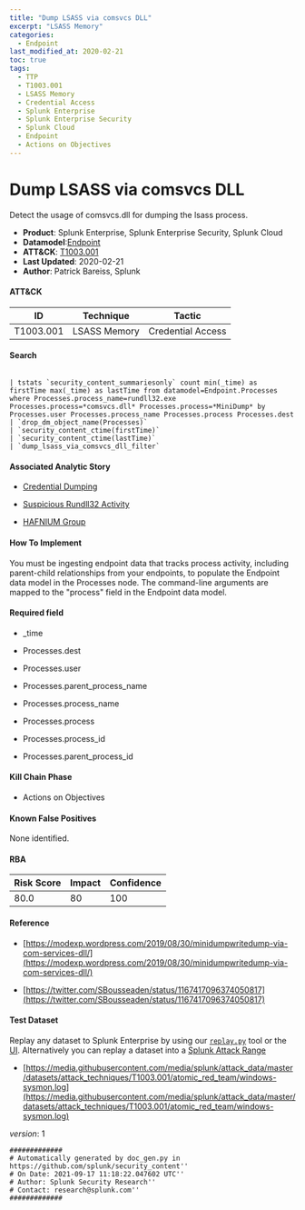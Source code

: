 ```yaml
---
title: "Dump LSASS via comsvcs DLL"
excerpt: "LSASS Memory"
categories:
  - Endpoint
last_modified_at: 2020-02-21
toc: true
tags:
  - TTP
  - T1003.001
  - LSASS Memory
  - Credential Access
  - Splunk Enterprise
  - Splunk Enterprise Security
  - Splunk Cloud
  - Endpoint
  - Actions on Objectives
---
```


# Dump LSASS via comsvcs DLL

Detect the usage of comsvcs.dll for dumping the lsass process.

- **Product**: Splunk Enterprise, Splunk Enterprise Security, Splunk Cloud
- **Datamodel**:[Endpoint](https://docs.splunk.com/Documentation/CIM/latest/User/Endpoint)
- **ATT&CK**: [T1003.001](https://attack.mitre.org/techniques/T1003/001/)
- **Last Updated**: 2020-02-21
- **Author**: Patrick Bareiss, Splunk


#### ATT&CK

| ID          | Technique   | Tactic       |
| ----------- | ----------- |--------------|
| T1003.001 | LSASS Memory | Credential Access |


#### Search

```

| tstats `security_content_summariesonly` count min(_time) as firstTime max(_time) as lastTime from datamodel=Endpoint.Processes where Processes.process_name=rundll32.exe Processes.process=*comsvcs.dll* Processes.process=*MiniDump* by Processes.user Processes.process_name Processes.process Processes.dest 
| `drop_dm_object_name(Processes)` 
| `security_content_ctime(firstTime)` 
| `security_content_ctime(lastTime)` 
| `dump_lsass_via_comsvcs_dll_filter`
```

#### Associated Analytic Story

* [Credential Dumping](_stories/credential_dumping)

* [Suspicious Rundll32 Activity](_stories/suspicious_rundll32_activity)

* [HAFNIUM Group](_stories/hafnium_group)


#### How To Implement
You must be ingesting endpoint data that tracks process activity, including parent-child relationships from your endpoints, to populate the Endpoint data model in the Processes node. The command-line arguments are mapped to the &#34;process&#34; field in the Endpoint data model.

#### Required field

* _time

* Processes.dest

* Processes.user

* Processes.parent_process_name

* Processes.process_name

* Processes.process

* Processes.process_id

* Processes.parent_process_id


#### Kill Chain Phase

* Actions on Objectives


#### Known False Positives
None identified.



#### RBA

| Risk Score  | Impact      | Confidence   |
| ----------- | ----------- |--------------|
| 80.0 | 80 | 100 |



#### Reference


* [https://modexp.wordpress.com/2019/08/30/minidumpwritedump-via-com-services-dll/](https://modexp.wordpress.com/2019/08/30/minidumpwritedump-via-com-services-dll/)

* [https://twitter.com/SBousseaden/status/1167417096374050817](https://twitter.com/SBousseaden/status/1167417096374050817)



#### Test Dataset
Replay any dataset to Splunk Enterprise by using our [`replay.py`](https://github.com/splunk/attack_data#using-replaypy) tool or the [UI](https://github.com/splunk/attack_data#using-ui).
Alternatively you can replay a dataset into a [Splunk Attack Range](https://github.com/splunk/attack_range#replay-dumps-into-attack-range-splunk-server)


* [https://media.githubusercontent.com/media/splunk/attack_data/master/datasets/attack_techniques/T1003.001/atomic_red_team/windows-sysmon.log](https://media.githubusercontent.com/media/splunk/attack_data/master/datasets/attack_techniques/T1003.001/atomic_red_team/windows-sysmon.log)


_version_: 1

```
#############
# Automatically generated by doc_gen.py in https://github.com/splunk/security_content''
# On Date: 2021-09-17 11:18:22.047602 UTC''
# Author: Splunk Security Research''
# Contact: research@splunk.com''
#############
```